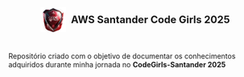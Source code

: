 <div style="display: flex; align-items: center; justify-content: center; gap: 10px; height: 100px;">
  <img src="icons/santander.webp" alt="Santander Code Girls" style="width:50px; height:50px;">
  <span style="font-size: 20px; font-weight: bold;">AWS Santander Code Girls 2025</span>
</div>


Repositório criado com o objetivo de documentar os conhecimentos adquiridos durante minha jornada no **CodeGirls-Santander 2025**